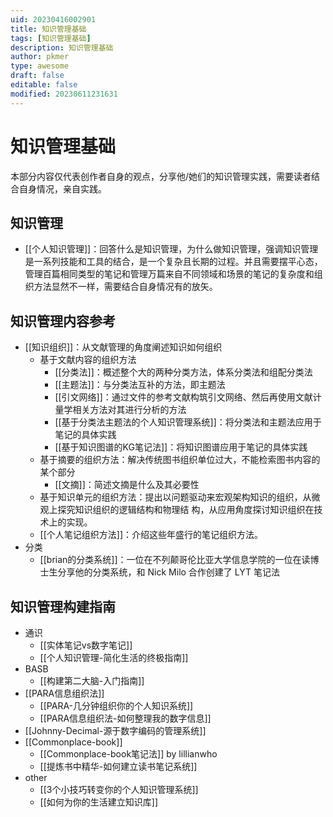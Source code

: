 ```yaml
---
uid: 20230416002901
title: 知识管理基础
tags: [知识管理基础]
description: 知识管理基础
author: pkmer
type: awesome
draft: false
editable: false
modified: 20230611231631
---
```


# 知识管理基础

本部分内容仅代表创作者自身的观点，分享他/她们的知识管理实践，需要读者结合自身情况，亲自实践。

## 知识管理

- [[个人知识管理]]：回答什么是知识管理，为什么做知识管理，强调知识管理是一系列技能和工具的结合，是一个复杂且长期的过程。并且需要摆平心态，管理百篇相同类型的笔记和管理万篇来自不同领域和场景的笔记的复杂度和组织方法显然不一样，需要结合自身情况有的放矢。

## 知识管理内容参考

- [[知识组织]]：从文献管理的角度阐述知识如何组织
	- 基于文献内容的组织方法
		- [[分类法]]：概述整个大的两种分类方法，体系分类法和组配分类法
		- [[主题法]]：与分类法互补的方法，即主题法
		- [[引文网络]]：通过文件的参考文献构筑引文网络、然后再使用文献计量学相关方法对其进行分析的方法
		- [[基于分类法主题法的个人知识管理系统]]：将分类法和主题法应用于笔记的具体实践
		- [[基于知识图谱的KG笔记法]]：将知识图谱应用于笔记的具体实践
	- 基于摘要的组织方法：解决传统图书组织单位过大，不能检索图书内容的某个部分
		- [[文摘]]：简述文摘是什么及其必要性
	- 基于知识单元的组织方法：提出以问题驱动来宏观架构知识的组织，从微观上探究知识组织的逻辑结构和物理结 构，从应用角度探讨知识组织在技术上的实现。
	- [[个人笔记组织方法]]：介绍这些年盛行的笔记组织方法。
- 分类
	- [[brian的分类系统]]：一位在不列颠哥伦比亚大学信息学院的一位在读博士生分享他的分类系统，和 Nick Milo 合作创建了 LYT 笔记法

## 知识管理构建指南

- 通识
	- [[实体笔记vs数字笔记]]
	- [[个人知识管理-简化生活的终极指南]]
- BASB
	- [[构建第二大脑-入门指南]]
- [[PARA信息组织法]]
	- [[PARA-几分钟组织你的个人知识系统]]
	- [[PARA信息组织法-如何整理我的数字信息]]
- [[Johnny-Decimal-源于数字编码的管理系统]]
- [[Commonplace-book]]
	- [[Commonplace-book笔记法]] by lillianwho
	- [[提炼书中精华-如何建立读书笔记系统]]
- other
	- [[3个小技巧转变你的个人知识管理系统]]
	- [[如何为你的生活建立知识库]]